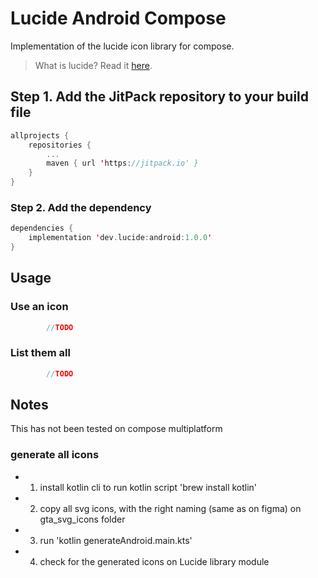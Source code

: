 # Lucide Android Compose

Implementation of the lucide icon library for compose.

> What is lucide? Read it [here](https://github.com/lucide-icons/lucide#what-is-lucide).

## Step 1. Add the JitPack repository to your build file

```Kotlin
allprojects {
    repositories {
        ...
        maven { url 'https://jitpack.io' }
    }
}
```

### Step 2. Add the dependency
```Kotlin
dependencies {
    implementation 'dev.lucide:android:1.0.0'
}
```

## Usage
### Use an icon
```kotlin
        //TODO
```
### List them all
```kotlin
        //TODO
```

## Notes
This has not been tested on compose multiplatform

### generate all icons
* 1. install kotlin cli to run kotlin script 'brew install kotlin'
* 2. copy all svg icons, with the right naming (same as on figma) on gta_svg_icons folder
* 3. run 'kotlin generateAndroid.main.kts'
* 4. check for the generated icons on Lucide library module

